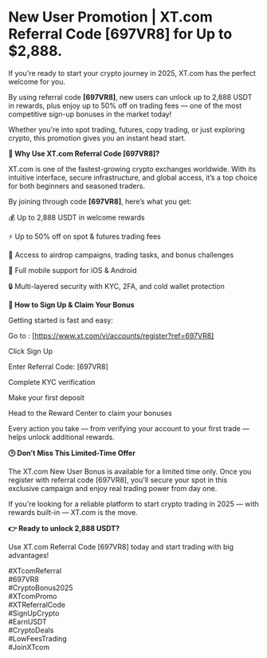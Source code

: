 # New User Promotion | XT.com Referral Code [697VR8] for Up to $2,888.

If you're ready to start your crypto journey in 2025, XT.com has the perfect welcome for you.

By using referral code **[697VR8]**, new users can unlock up to 2,888 USDT in rewards, plus enjoy up to 50% off on trading fees — one of the most competitive sign-up bonuses in the market today!

Whether you're into spot trading, futures, copy trading, or just exploring crypto, this promotion gives you an instant head start.

**🚀 Why Use XT.com Referral Code [697VR8]?**

XT.com is one of the fastest-growing crypto exchanges worldwide. With its intuitive interface, secure infrastructure, and global access, it’s a top choice for both beginners and seasoned traders.

By joining through code **[697VR8]**, here’s what you get:

💰 Up to 2,888 USDT in welcome rewards

⚡ Up to 50% off on spot & futures trading fees

🎯 Access to airdrop campaigns, trading tasks, and bonus challenges

📱 Full mobile support for iOS & Android

🔒 Multi-layered security with KYC, 2FA, and cold wallet protection

**📝 How to Sign Up & Claim Your Bonus**

Getting started is fast and easy:

Go to : [https://www.xt.com/vi/accounts/register?ref=697VR8]

Click Sign Up

Enter Referral Code: [697VR8]

Complete KYC verification

Make your first deposit

Head to the Reward Center to claim your bonuses

Every action you take — from verifying your account to your first trade — helps unlock additional rewards.

**🕒 Don’t Miss This Limited-Time Offer**

The XT.com New User Bonus is available for a limited time only. Once you register with referral code [697VR8], you'll secure your spot in this exclusive campaign and enjoy real trading power from day one.

If you're looking for a reliable platform to start crypto trading in 2025 — with rewards built-in — XT.com is the move.

**👉 Ready to unlock 2,888 USDT?**

Use XT.com Referral Code [697VR8] today and start trading with big advantages!

#XTcomReferral  
#697VR8  
#CryptoBonus2025  
#XTcomPromo  
#XTReferralCode  
#SignUpCrypto  
#EarnUSDT  
#CryptoDeals  
#LowFeesTrading  
#JoinXTcom

